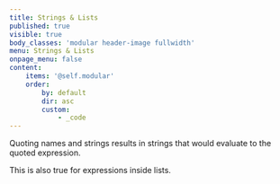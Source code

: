 ```yaml
---
title: Strings & Lists
published: true
visible: true
body_classes: 'modular header-image fullwidth'
menu: Strings & Lists
onpage_menu: false
content:
    items: '@self.modular'
    order:
        by: default
        dir: asc
        custom:
            - _code
---
```


Quoting names and strings results in strings that would evaluate to the quoted expression.

This is also true for expressions inside lists.
